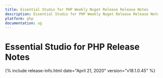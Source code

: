 ```yaml
---
title: Essential Studio for PHP Weekly Nuget Release Release Notes  
description: Essential Studio for PHP Weekly Nuget Release Release Notes  
platform: php
documentation: ug
---
```


# Essential Studio for PHP  Release Notes  

{% include release-info.html date="April 21, 2020"  version="v18.1.0.45" %} 






